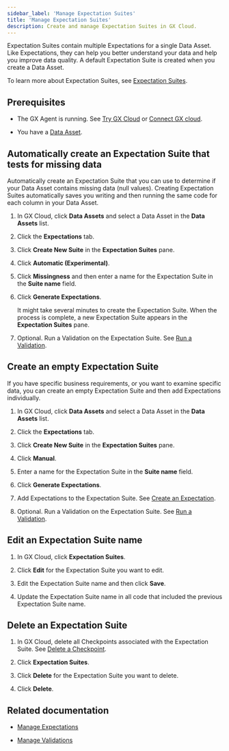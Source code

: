 ```yaml
---
sidebar_label: 'Manage Expectation Suites'
title: 'Manage Expectation Suites'
description: Create and manage Expectation Suites in GX Cloud.
---
```


Expectation Suites contain multiple Expectations for a single Data Asset. Like Expectations, they can help you better understand your data and help you improve data quality. A default Expectation Suite is created when you create a Data Asset. 

To learn more about Expectation Suites, see [Expectation Suites](/docs/reference/learn/terms/expectation_suite).

## Prerequisites

- The GX Agent is running. See [Try GX Cloud](../try_gx_cloud.md) or [Connect GX cloud](/docs/cloud/connect/connect_lp).

- You have a [Data Asset](/docs/cloud/data_assets/manage_data_assets#create-a-data-asset).

## Automatically create an Expectation Suite that tests for missing data

Automatically create an Expectation Suite that you can use to determine if your Data Asset contains missing data (null values). Creating Expectation Suites automatically saves you writing and then running the same code for each column in your Data Asset.

1. In GX Cloud, click **Data Assets** and select a Data Asset in the **Data Assets** list.

2. Click the **Expectations** tab.

3. Click **Create New Suite** in the **Expectation Suites** pane.

4. Click **Automatic (Experimental)**.

5. Click **Missingness** and then enter a name for the Expectation Suite in the **Suite name** field.

6. Click **Generate Expectations**. 

    It might take several minutes to create the Expectation Suite. When the process is complete, a new Expectation Suite appears in the **Expectation Suites** pane.

7. Optional. Run a Validation on the Expectation Suite. See [Run a Validation](/docs/cloud/validations/manage_validations#run-a-validation).

## Create an empty Expectation Suite

If you have specific business requirements, or you want to examine specific data, you can create an empty Expectation Suite and then add Expectations individually.

1. In GX Cloud, click **Data Assets** and select a Data Asset in the **Data Assets** list.

2. Click the **Expectations** tab.

3. Click **Create New Suite** in the **Expectation Suites** pane.

4. Click **Manual**.

5. Enter a name for the Expectation Suite in the **Suite name** field.

6. Click **Generate Expectations**. 

7. Add Expectations to the Expectation Suite. See [Create an Expectation](/docs/cloud/expectations/manage_expectations#create-an-expectation).

8. Optional. Run a Validation on the Expectation Suite. See [Run a Validation](/docs/cloud/validations/manage_validations#run-a-validation).

## Edit an Expectation Suite name

1. In GX Cloud, click **Expectation Suites**.

2. Click **Edit** for the Expectation Suite you want to edit.

3. Edit the Expectation Suite name and then click **Save**.

4. Update the Expectation Suite name in all code that included the previous Expectation Suite name.

## Delete an Expectation Suite

1. In GX Cloud, delete all Checkpoints associated with the Expectation Suite. See [Delete a Checkpoint](/docs/cloud/checkpoints/manage_checkpoints#delete-a-checkpoint). 

2. Click **Expectation Suites**.

3. Click **Delete** for the Expectation Suite you want to delete.

4. Click **Delete**.

## Related documentation

- [Manage Expectations](../expectations/manage_expectations.md)

- [Manage Validations](../validations/manage_validations.md)